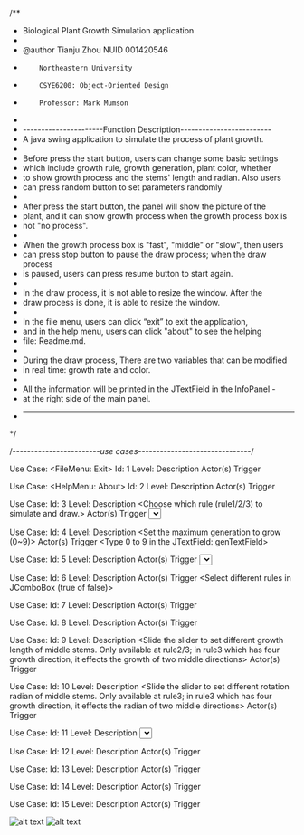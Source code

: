  /**
 * Biological Plant Growth Simulation application
 * 
 * @author Tianju Zhou NUID 001420546
 *         Northeastern University
 *         CSYE6200: Object-Oriented Design
 *         Professor: Mark Mumson
 *
 * ----------------------Function Description-------------------------
 * A java swing application to simulate the process of plant growth.
 * 
 * Before press the start button, users can change some basic settings
 * which include growth rule, growth generation, plant color, whether 
 * to show growth process and the stems' length and radian. Also users
 * can press random button to set parameters randomly
 * 
 * After press the start button, the panel will show the picture of the 
 * plant, and it can show growth process when the growth process box is 
 * not "no process".
 * 
 * When the growth process box is "fast", "middle" or "slow", then users  
 * can press stop button to pause the draw process; when the draw process
 * is paused, users can press resume button to start again.
 * 
 * In the draw process, it is not able to resize the window. After the 
 * draw process is done, it is able to resize the window.
 * 
 * In the file menu, users can click “exit” to exit the application,
 * and in the help menu, users can click "about" to see the helping
 * file: Readme.md.
 * 
 * During the draw process, There are two variables that can be modified 
 * in real time: growth rate and color.
 * 
 * All the information will be printed in the JTextField in the InfoPanel -
 * at the right side of the main panel.
 * -------------------------------------------------------------------
 */

/*------------------------use cases-------------------------------*/

Use Case: <FileMenu: Exit>
Id:  1
Level: <Medium>
Description <Exit the application>
Actor(s) <Users>
Trigger <Click file menu and click exit>



Use Case: <HelpMenu: About>
Id:  2
Level: <Medium>
Description <Show helping file: Readme.md>
Actor(s) <Users>
Trigger <Click help menu and click about>



Use Case: <ruleBox>
Id:  3
Level: <Medium>
Description <Choose which rule (rule1/2/3) to simulate and draw.>
Actor(s) <Users>
Trigger <Select different rules in JComboBox>



Use Case: <genTextFiled >
Id:  4
Level: <Medium>
Description <Set the maximum generation to grow (0~9)>
Actor(s) <Users>
Trigger <Type 0 to 9 in the JTextField: genTextField>



Use Case: <colorBox>
Id:  5
Level: <Medium>
Description <Choose which color to draw.>
Actor(s) <Users>
Trigger <Select different colors in JComboBox>



Use Case: <growthBox>
Id:  6
Level: <Medium>
Description <Choose whether or not to show growth process>
Actor(s) <Users>
Trigger <Select different rules in JComboBox (true of false)>



Use Case: <lengthSlider>
Id:  7
Level: <Medium>
Description <Slide the slider to set different growth length>
Actor(s)  <Users>
Trigger <Silde the lengthSlider>



Use Case: <radianSlider>
Id:  8
Level: <Medium>
Description <Slide the slider to set different rotation radian>
Actor(s) <Users>
Trigger <Silde the radianSlider>



Use Case: <midLengthSlider>
Id:  9
Level: <Medium>
Description <Slide the slider to set different growth length of middle stems. Only available at rule2/3; in rule3 which has four growth direction, it effects the growth of two middle directions>
Actor(s) <Users>
Trigger <Silde the midLengthSlider>



Use Case: <midRadianSlider>
Id:  10
Level: <Medium>
Description <Slide the slider to set different rotation radian of middle stems. Only available at rule3; in rule3 which has four growth direction, it effects the radian of two middle directions>
Actor(s) <Users>
Trigger <Silde the midRadianSlider>



Use Case: <randomBtn>
Id:  11
Level: <Medium>
Description <select the parameters randomly>
Actor(s) <Users>
Trigger <Press the random button>



Use Case: <startBtn>
Id:  12
Level: <Medium>
Description <Start the draw process>
Actor(s) <Users>
Trigger <Press the start button>



Use Case: <stoptBtn>
Id:  13
Level: <Medium>
Description <Pause the draw process>
Actor(s) <Users>
Trigger <Press the stop button>



Use Case: <resumeBtn>
Id:  14
Level: <Medium>
Description <Resume the paused draw process>
Actor(s) <Users>
Trigger <Press the resume button>



Use Case: <infoTextField>
Id: 15
Level: <Medium>
Description <Print all the information when running the application>
Actor(s) <Users>
Trigger <Start the application and press some buttons>
 

![alt text](https://drive.google.com/uc?export=view&id=1w5FkDJN8A1mQs7FsmRsicw2eNEihkl3K "Logo Title Text 1")
![alt text](https://drive.google.com/uc?export=view&id=1UjR8cMP6spCApBUS3RSIYkO5vWCoWzSX "Logo Title Text 1")

